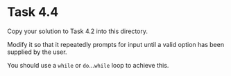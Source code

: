# Task 4.4

Copy your solution to Task 4.2 into this directory.

Modify it so that it repeatedly prompts for input until a valid option
has been supplied by the user.

You should use a `while` or `do`...`while` loop to achieve this.
